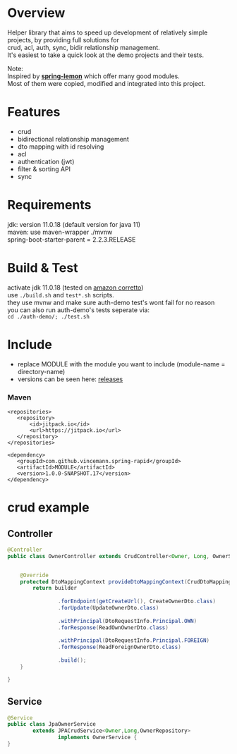 # Overview  
Helper library that aims to speed up development of relatively simple projects, by providing full solutions for  
crud, acl, auth, sync, bidir relationship management.   
It's easiest to take a quick look at the demo projects and their tests.  
  
Note:  
Inspired by [**spring-lemon**](https://github.com/naturalprogrammer/spring-lemon) which offer many good modules.  
Most of them were copied, modified and integrated into this project.  
  
# Features  
* crud  
* bidirectional relationship management                                                                                                                          
* dto mapping with id resolving                                                                         
* acl
* authentication (jwt)
* filter & sorting API
* sync  
  
# Requirements  
jdk: version 11.0.18 (default version for java 11)   
maven: use maven-wrapper ./mvnw  
spring-boot-starter-parent = 2.2.3.RELEASE   
  
# Build & Test    
activate jdk 11.0.18 (tested on [amazon corretto](https://docs.aws.amazon.com/de_de/corretto/latest/corretto-11-ug/downloads-list.html))      
use ``` ./build.sh ``` and ``` test*.sh ``` scripts.    
they use mvnw and make sure auth-demo test's wont fail for no reason      
you can also run auth-demo's tests seperate via:      
``` cd ./auth-demo/; ./test.sh ```   
    
 # Include   
* replace MODULE with the module you want to include (module-name = directory-name)  
* versions can be seen here: [releases](https://github.com/vincemann/spring-rapid/releases)  
 ### Maven  
 ```code  
<repositories>    
    <repository>   
        <id>jitpack.io</id>  
        <url>https://jitpack.io</url>  
    </repository>  
</repositories>  
  
<dependency>  
    <groupId>com.github.vincemann.spring-rapid</groupId>  
    <artifactId>MODULE</artifactId>  
    <version>1.0.0-SNAPSHOT.17</version>  
</dependency>  
```  
  
# crud example  
## Controller    
  
```java  
@Controller
public class OwnerController extends CrudController<Owner, Long, OwnerService> {


    @Override
    protected DtoMappingContext provideDtoMappingContext(CrudDtoMappingContextBuilder builder) {
        return builder
  
                .forEndpoint(getCreateUrl(), CreateOwnerDto.class)  
                .forUpdate(UpdateOwnerDto.class)
                
                .withPrincipal(DtoRequestInfo.Principal.OWN)
                .forResponse(ReadOwnOwnerDto.class)
  
                .withPrincipal(DtoRequestInfo.Principal.FOREIGN)
                .forResponse(ReadForeignOwnerDto.class)
  
                .build();
    }

}

```
  
  
## Service   
  
```java  
@Service  
public class JpaOwnerService  
        extends JPACrudService<Owner,Long,OwnerRepository>  
                implements OwnerService {  
}  

```  
  


